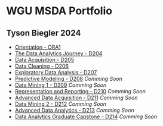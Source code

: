 # WGU MSDA Portfolio
## Tyson Biegler 2024

- [Orientation - ORA1](ORA1)
- [The Data Analytics Journey - D204](D204)
- [Data Acquisition - D205](D205)
- [Data Cleaning - D206](D206)
- [Exploratory Data Analysis - D207](D207)
- [Predictive Modeling - D208](D208) <i>Comming Soon</i>
- [Data Mining 1 - D209](D209) <i>Comming Soon</i>
- [Representation and Reporting - D210](D210) <i>Comming Soon</i>
- [Advanced Data Acquisition - D211](D211) <i>Comming Soon</i>
- [Data Mining 2 - D212](D212) <i>Comming Soon</i>
- [Advanced Data Analytics - D213](D213) <i>Comming Soon</i>
- [Data Analytics Graduate Capstone - D214](Capstone) <i>Comming Soon</i>
